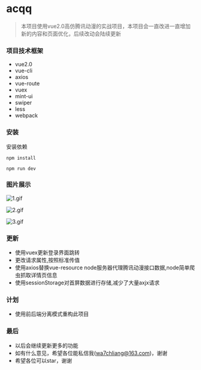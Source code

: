 # acqq

> 本项目使用vue2.0高仿腾讯动漫的实战项目，本项目会一直改进一直增加新的内容和页面优化，后续改动会陆续更新

### 项目技术框架
* vue2.0
* vue-cli
* axios
* vue-route
* vuex
* mint-ui
* swiper
* less
* webpack

### 安装

安装依赖
```
npm install
```

```
npm run dev
```


### 图片展示

![1.gif](https://github.com/wa7chliang/acqq/blob/master/gitimg/show01.gif)

![2.gif](https://github.com/wa7chliang/acqq/blob/master/gitimg/show02.gif)

![3.gif](https://github.com/wa7chliang/acqq/blob/master/gitimg/show03.gif)

### 更新

* 使用vuex更新登录界面跳转
* 更改请求属性,按照标准传值
* 使用axios替换vue-resource node服务器代理腾讯动漫接口数据,node简单爬虫抓取详情页信息
* 使用sessionStorage对首屏数据进行存储,减少了大量axjx请求

### 计划
* 使用前后端分离模式重构此项目

### 最后

* 以后会继续更新更多的功能
* 如有什么意见，希望各位能私信我(wa7chliang@163.com)，谢谢
* 希望各位可以star，谢谢
